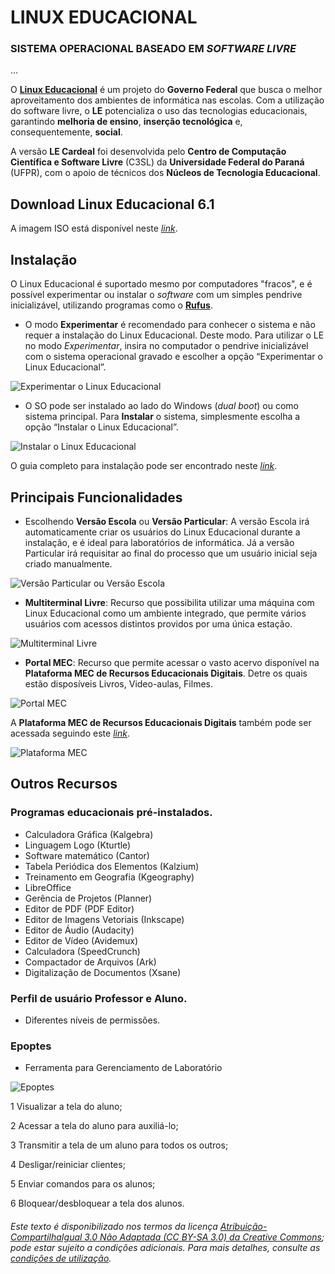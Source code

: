 # **LINUX EDUCACIONAL**

### SISTEMA OPERACIONAL BASEADO EM *SOFTWARE LIVRE*

...

O [**Linux Educacional**][link1] é um projeto do **Governo Federal** que busca o melhor aproveitamento dos ambientes de informática nas escolas. Com a utilização do software livre, o **LE** potencializa o uso das tecnologias educacionais, garantindo **melhoria de ensino**, **inserção tecnológica** e, consequentemente, **social**.

A versão **LE Cardeal** foi desenvolvida pelo **Centro de Computação Científica e Software Livre** (C3SL) da **Universidade Federal do Paraná** (UFPR), com o apoio de técnicos dos **Núcleos de Tecnologia Educacional**.

## **Download Linux Educacional 6.1**

A imagem ISO está disponível neste [*link*][link5].

## **Instalação**

O Linux Educacional é suportado mesmo por computadores "fracos", e é possível experimentar ou instalar o *software* com um simples pendrive inicializável, utilizando programas como o [**Rufus**][link2].

- O modo **Experimentar** é recomendado para conhecer o sistema e não requer a instalação do
Linux Educacional. Deste modo. Para utilizar o LE no modo *Experimentar*, insira no computador o pendrive inicializável com o sistema operacional gravado e escolher a
opção “Experimentar o Linux Educacional”.

![Experimentar o Linux Educacional](https://i.imgur.com/vtg2WSw.png)

- O SO pode ser instalado ao lado do Windows (*dual boot*) ou como sistema principal. Para **Instalar** o sistema, simplesmente escolha a opção “Instalar o Linux Educacional”.

![Instalar o Linux Educacional](https://i.imgur.com/vtg2WSw.png)

O guia completo para instalação pode ser encontrado neste [*link*][link3].

## Principais Funcionalidades

- Escolhendo **Versão Escola** ou **Versão Particular**: A versão Escola irá automaticamente criar os usuários do Linux Educacional durante a instalação, e é ideal para laboratórios de informática. Já a versão Particular irá
requisitar ao final do processo que um usuário inicial seja criado manualmente.

![Versão Particular ou Versão Escola](https://i.imgur.com/UpAuWAF.png)

- **Multiterminal Livre**: Recurso que possibilita utilizar uma máquina com Linux Educacional como um ambiente integrado, que permite vários usuários com acessos distintos providos por uma única estação.

![Multiterminal Livre](https://i.imgur.com/WStqYbT.png)

- **Portal MEC**: Recurso que permite acessar o vasto acervo disponível na **Plataforma MEC de Recursos Educacionais Digitais**. Detre os quais estão disposíveis Livros, Video-aulas, Filmes.

![Portal MEC](https://i.imgur.com/kkEZWZH.png)

A **Plataforma MEC de Recursos Educacionais Digitais** também pode ser acessada seguindo este [*link*][link4].

![Plataforma MEC](https://i.imgur.com/qUCyYC0.png)

## Outros Recursos

### Programas educacionais pré-instalados.
- Calculadora Gráfica (Kalgebra)
- Linguagem Logo (Kturtle)
- Software matemático (Cantor)
- Tabela Periódica dos Elementos (Kalzium)
- Treinamento em Geografia (Kgeography)
- LibreOffice
- Gerência de Projetos (Planner)
- Editor de PDF (PDF Editor)
- Editor de Imagens Vetoriais (Inkscape)
- Editor de Áudio (Audacity)
- Editor de Vídeo (Avidemux)
- Calculadora (SpeedCrunch)
- Compactador de Arquivos (Ark)
- Digitalização de Documentos (Xsane)

### Perfil de usuário **Professor** e **Aluno**.
 - Diferentes níveis de permissões.

### Epoptes
- Ferramenta para Gerenciamento de Laboratório

![Epoptes](https://ntmedianeira.files.wordpress.com/2011/04/linux61.png)

1 Visualizar a tela do aluno;

2 Acessar a tela do aluno para auxiliá-lo;

3 Transmitir a tela de um aluno para todos os outros;

4 Desligar/reiniciar clientes;

5 Enviar comandos para os alunos;

6 Bloquear/desbloquear a tela dos alunos.

###### Este texto é disponibilizado nos termos da licença [Atribuição-CompartilhaIgual 3.0 Não Adaptada (CC BY-SA 3.0) da Creative Commons][link6]; pode estar sujeito a condições adicionais. Para mais detalhes, consulte as [condições de utilização][link7].

[link1]: <https://linuxeducacional.c3sl.ufpr.br/>
[link2]: <https://rufus.ie/pt_BR/>
[link3]: <http://linuxeducacional.c3sl.ufpr.br/wp-content/uploads/sites/3/2018/03/Linux_Educacional_6_manual_instala__o-1.pdf>
[link4]: <https://plataformaintegrada.mec.gov.br/>
[link5]: <http://repo.c3sl.ufpr.br/le6/iso/linux-educacional-6.1.0-stable-2018-03-14.iso>
[link6]: <https://creativecommons.org/licenses/by-sa/3.0/deed.pt>
[link7]: <https://foundation.wikimedia.org/wiki/Condi%C3%A7%C3%B5es_de_Uso>